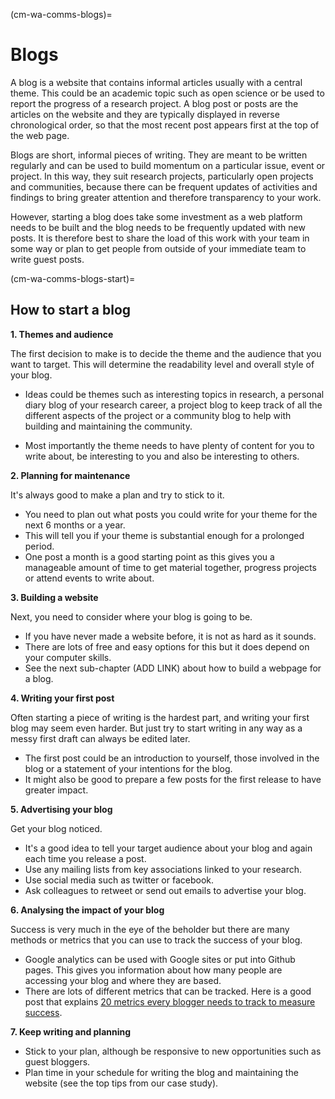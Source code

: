 (cm-wa-comms-blogs)=

# Blogs

A blog is a website that contains informal articles usually with a central theme. 
This could be an academic topic such as open science or be used to report the progress of a research project. 
A blog post or posts are the articles on the website and they are typically displayed in reverse chronological order, so that the most recent post appears first at the top of the web page.

Blogs are short, informal pieces of writing. 
They are meant to be written regularly and can be used to build momentum on a particular issue, event or project. 
In this way, they suit research projects, particularly open projects and communities, because there can be frequent updates of activities and findings to bring greater attention and therefore transparency to your work.

However, starting a blog does take some investment as a web platform needs to be built and the blog needs to be frequently updated with new posts.  It is therefore best to share the load of this work with your team in some way or plan to get people from outside of your immediate team to write guest posts.

(cm-wa-comms-blogs-start)=
## How to start a blog

**1. Themes and audience**

The first decision to make is to decide the theme and the audience that you want to target. This will determine the readability level and overall style of your blog.
    
   * Ideas could be themes such as interesting topics in research, a personal diary blog of your research career, a project blog to keep track of all the different aspects of the project or a community blog to help with building and maintaining the community.
    
   * Most importantly the theme needs to have plenty of content for you to write about, be interesting to you and also be interesting to others.
    
**2. Planning for maintenance** 

It's always good to make a plan and try to stick to it. 

   * You need to plan out what posts you could write for your theme for the next 6 months or a year. 
   * This will tell you if your theme is substantial enough for a prolonged period. 
   * One post a month is a good starting point as this gives you a manageable amount of time to get material together, progress projects or attend events to write about.

**3. Building a website** 

Next, you need to consider where your blog is going to be. 
    
   * If you have never made a website before, it is not as hard as it sounds. 
   * There are lots of free and easy options for this but it does depend on your computer skills.
   * See the next sub-chapter (ADD LINK) about how to build a webpage for a blog.

**4. Writing your first post** 

Often starting a piece of writing is the hardest part, and writing your first blog may seem even harder. But just try to start writing in any way as a messy first draft can always be edited later.
    
   * The first post could be an introduction to yourself, those involved in the blog or a statement of your intentions for the blog.
   * It might also be good to prepare a few posts for the first release to have greater impact.
    
**5. Advertising your blog**  

Get your blog noticed.
    
   * It's a good idea to tell your target audience about your blog and again each time you release a post. 
   * Use any mailing lists from key associations linked to your research.
   * Use social media such as twitter or facebook.
   * Ask colleagues to retweet or send out emails to advertise your blog. 

**6. Analysing the impact of your blog**  

Success is very much in the eye of the beholder but there are many methods or metrics that you can use to track the success of your blog.

   * Google analytics can be used with Google sites or put into Github pages. This gives you information about how many people are accessing your blog and where they are based.
   * There are lots of different metrics that can be tracked. Here is a good post that explains [20 metrics every blogger needs to track to measure success](https://www.dreamhost.com/blog/metrics-every-blogger-needs-to-track/). 

**7. Keep writing and planning**

   * Stick to your plan, although be responsive to new opportunities such as guest bloggers.
   * Plan time in your schedule for writing the blog and maintaining the website (see the top tips from our case study).

